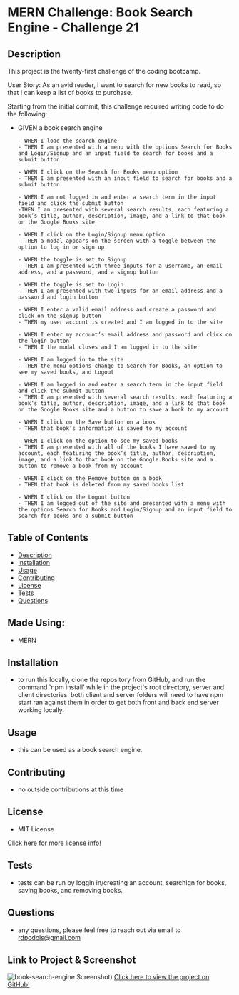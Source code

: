 # MERN Challenge: Book Search Engine - Challenge 21

## Description
This project is the twenty-first challenge of the coding bootcamp.

User Story: As an avid reader, I want to search for new books to read, so that I can keep a list of books to purchase.

Starting from the initial commit, this challenge required writing code to do the following:
*   GIVEN a book search engine

        - WHEN I load the search engine
        - THEN I am presented with a menu with the options Search for Books and Login/Signup and an input field to search for books and a submit button

        - WHEN I click on the Search for Books menu option
        - THEN I am presented with an input field to search for books and a 
        submit button

        - WHEN I am not logged in and enter a search term in the input field and click the submit button
        -THEN I am presented with several search results, each featuring a book’s title, author, description, image, and a link to that book on the Google Books site

        - WHEN I click on the Login/Signup menu option
        - THEN a modal appears on the screen with a toggle between the option to log in or sign up

        - WHEN the toggle is set to Signup
        - THEN I am presented with three inputs for a username, an email address, and a password, and a signup button

        - WHEN the toggle is set to Login
        - THEN I am presented with two inputs for an email address and a password and login button

        - WHEN I enter a valid email address and create a password and click on the signup button
        - THEN my user account is created and I am logged in to the site

        - WHEN I enter my account’s email address and password and click on the login button
        - THEN I the modal closes and I am logged in to the site

        - WHEN I am logged in to the site
        - THEN the menu options change to Search for Books, an option to see my saved books, and Logout

        - WHEN I am logged in and enter a search term in the input field and click the submit button
        - THEN I am presented with several search results, each featuring a book’s title, author, description, image, and a link to that book on the Google Books site and a button to save a book to my account

        - WHEN I click on the Save button on a book
        - THEN that book’s information is saved to my account

        - WHEN I click on the option to see my saved books
        - THEN I am presented with all of the books I have saved to my account, each featuring the book’s title, author, description, image, and a link to that book on the Google Books site and a button to remove a book from my account

        - WHEN I click on the Remove button on a book
        - THEN that book is deleted from my saved books list

        - WHEN I click on the Logout button
        - THEN I am logged out of the site and presented with a menu with the options Search for Books and Login/Signup and an input field to search for books and a submit button

## Table of Contents
- [Description](#description)
- [Installation](#installation)
- [Usage](#usage)
- [Contributing](#contributing)
- [License](#license)
- [Tests](#tests)
- [Questions](#questions)

## Made Using:
* MERN

## Installation
* to run this locally, clone the repository from GitHub, and run the command 'npm install' while in the project's root directory, server and client directories.  both client and server folders will need to have npm start ran against them in order to get both front and back end server working locally.  

## Usage
* this can be used as a book search engine.

## Contributing
* no outside contributions at this time

## License
* MIT License

[Click here for more license info!](https://choosealicense.com/licenses/mit/)

## Tests
* tests can be run by loggin in/creating an account, searchign for books, saving books, and removing books.

## Questions
* any questions, please feel free to reach out via email to rdpodols@gmail.com

## Link to Project & Screenshot
![book-search-engine Screenshot)](/src/assets/images/applicationImage.png) 
[Click here to view the project on GitHub!](https://github.com/rpodols/book-search-engine)




